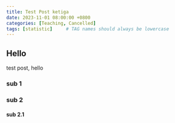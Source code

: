 ```yaml
---
title: Test Post ketiga
date: 2023-11-01 08:00:00 +0800
categories: [Teaching, Cancelled]
tags: [statistic]     # TAG names should always be lowercase
---
```


## Hello
test post, hello

### sub 1

### sub 2

#### sub 2.1
